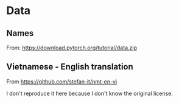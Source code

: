 # Data

## Names

From: https://download.pytorch.org/tutorial/data.zip

## Vietnamese - English translation

From https://github.com/stefan-it/nmt-en-vi

I don't reproduce it here because I don't know the original license.
